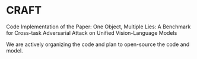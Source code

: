 # CRAFT
Code Implementation of the Paper: One Object, Multiple Lies: A Benchmark for Cross-task Adversarial Attack on Unified Vision-Language Models

We are actively organizing the code and plan to open-source the code and model.

